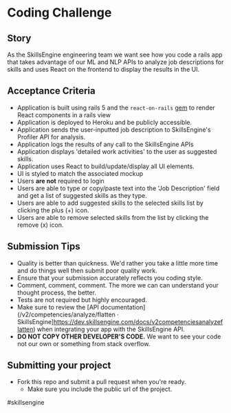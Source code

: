# Coding Challenge

## Story
As the SkillsEngine engineering team we want see how you code a rails app that takes advantage of our ML and NLP APIs to analyze job descriptions for skills and uses React on the frontend to display the results in the UI.

## Acceptance Criteria
* Application is built using rails 5 and the `react-on-rails` [gem](https://github.com/shakacode/react_on_rails) to render React components in a rails view
* Application is deployed to Heroku and be publicly accessible.
* Application sends the user-inputted job description to SkillsEngine's Profiler API for analysis.
* Application logs the results of any call to the SkillsEngine APIs
* Application displays 'detailed work activities' to the user as suggested skills.
* Application uses React to build/update/display all UI elements.
* UI is styled to match the associated mockup
* Users **are not** required to login
* Users are able to type or copy/paste text into the 'Job Description' field and get a list of suggested skills as they type.
* Users are able to add suggested skills to the selected skills list by clicking the plus (+) icon.
*  Users are able to remove selected skills from the list by clicking the remove (x) icon.

## Submission Tips
* Quality is better than quickness. We'd rather you take a little more time and do things well then submit poor quality work. 
* Ensure that your submission accurately reflects you coding style.
* Comment, comment, comment. The more we can can understand your thought process, the better.
* Tests are not required but highly encouraged. 
* Make sure to review the [API documentation](/v2/competencies/analyze/flatten · SkillsEngine]https://dev.skillsengine.com/docs/v2competenciesanalyzeflatten) when integrating your app with the SkillsEngine API.
* **DO NOT COPY OTHER DEVELOPER'S CODE.** We want to see your code not our own or something from stack overflow.

## Submitting your project
* Fork this repo and submit a pull request when you're ready.
	* Make sure you include the public url of the project.



#skillsengine
